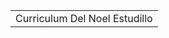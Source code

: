 <table>
    <tr></tr>
    <tr>
        <td>Curriculum Del Noel Estudillo</td>
    </tr>
     <tr></tr>
</table>
